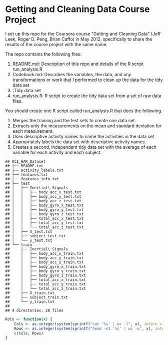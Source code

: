 # Getting and Cleaning Data Course Project

I set up this repo for the Coursera course "Getting and Cleaning Data" (Jeff Leek, Roger D. Peng, Brian Caffo) in May 2012, specifically to share the results of the course project with the same name.

The repo contains the following files:

1. README.md: Description of this repo and details of the R script run_analysis.R
2. Codebook.md: Describes the variables, the data, and any transformations or work that I performed to clean up the data for the tidy data set
3. :Tidy data set
4. run_analysis.R: R script to create the tidy data set from a set of raw data files.



You should create one R script called run_analysis.R that does the following. 

1. Merges the training and the test sets to create one data set.
2. Extracts only the measurements on the mean and standard deviation for each measurement. 
3. Uses descriptive activity names to name the activities in the data set
4. Appropriately labels the data set with descriptive activity names. 
5. Creates a second, independent tidy data set with the average of each variable for each activity and each subject. 





```
## UCI_HAR_Dataset
## ├── README.txt
## ├── activity_labels.txt
## ├── features.txt
## ├── features_info.txt
## ├── test
## │   ├── Inertial\ Signals
## │   │   ├── body_acc_x_test.txt
## │   │   ├── body_acc_y_test.txt
## │   │   ├── body_acc_z_test.txt
## │   │   ├── body_gyro_x_test.txt
## │   │   ├── body_gyro_y_test.txt
## │   │   ├── body_gyro_z_test.txt
## │   │   ├── total_acc_x_test.txt
## │   │   ├── total_acc_y_test.txt
## │   │   └── total_acc_z_test.txt
## │   ├── X_test.txt
## │   ├── subject_test.txt
## │   └── y_test.txt
## └── train
##     ├── Inertial\ Signals
##     │   ├── body_acc_x_train.txt
##     │   ├── body_acc_y_train.txt
##     │   ├── body_acc_z_train.txt
##     │   ├── body_gyro_x_train.txt
##     │   ├── body_gyro_y_train.txt
##     │   ├── body_gyro_z_train.txt
##     │   ├── total_acc_x_train.txt
##     │   ├── total_acc_y_train.txt
##     │   └── total_acc_z_train.txt
##     ├── X_train.txt
##     ├── subject_train.txt
##     └── y_train.txt
## 
## 4 directories, 28 files
```




```r
RoCo <- function(x) {
    Cols <- as.integer(system(sprintf("cat '%s' | wc -l", x), intern = TRUE))
    Rows <- as.integer(system(sprintf("head -n1 '%s' | wc -w", x), intern = TRUE))
    c(Cols, Rows)
}
```



